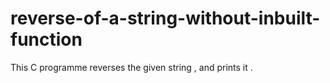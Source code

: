 # reverse-of-a-string-without-inbuilt-function
This C programme reverses the given string , and prints it .
